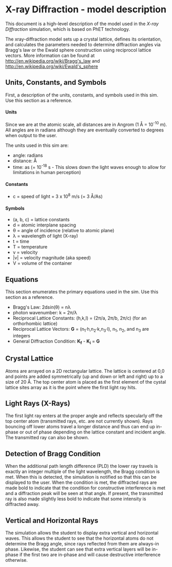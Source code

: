 # X-ray Diffraction - model description

This document is a high-level description of the model used in the _X-ray Diffraction_ simulation, which is based on PhET technology.

The xray-diffraction model sets up a crystal lattice, defines its orientation, and calculates the parameters needed to 
determine diffraction angles via Bragg's law or the Ewald sphere construction using reciprocol lattice vectors. More 
information can be found at http://en.wikipedia.org/wiki/Bragg's_law and http://en.wikipedia.org/wiki/Ewald's_sphere

## Units, Constants, and Symbols

First, a description of the units, constants, and symbols used in this sim. Use this section as a reference.

#### Units

Since we are at the atomic scale, all distances are in Angrom (1 Å = 10<sup>-10</sup> m). All angles are in 
radians although they are eventually converted to degrees when output to the user.

The units used in this sim are:
* angle: radians
* distance: Å
* time: as (= 10<sup>-18</sup> s - This slows down the light waves enough to allow for limitations in human perception)

#### Constants

* c = speed of light = 3 x 10<sup>8</sup> m/s (= 3 Å/As) 

#### Symbols

* (a, b, c) = lattice constants
* d = atomic interplane spacing
* θ = angle of incidence (relative to atomic plane)
* λ = wavelength of light (X-ray)
* t = time
* T = temperature
* v = velocity
* |v| = velocity magnitude (aka speed)
* V = volume of the container

## Equations

This section enumerates the primary equations used in the sim. Use this section as a reference.

* Bragg's Law: 2d<i>sin</i>(θ) = nλ
* photon wavenumber: k = 2π/λ
* Reciprocal Lattice Constants: (h,k,l) = (2π/a, 2π/b, 2π/c) (for an orthorhombic lattice)
* Reciprocal Lattice Vectors: <b>G</b> = (n<sub>1</sub>·h,n<sub>2</sub>·k,n<sub>3</sub>·l), n<sub>1</sub>, n<sub>2</sub>, and n<sub>3</sub> are integers
* General Diffraction Condition: <b>K<sub>f</sub></b> - <b>K<sub>i</sub></b> = <b>G</b>

##  Crystal Lattice

Atoms are arrayed on a 2D rectangular lattice. The lattice is centered at 0,0 and points are added symmetrically 
(up and down or left and right) up to a size of 20 Å. The top center atom is placed as the first element of the 
cystal lattice sites array as it is the point where the first light ray hits. 

## Light Rays (X-Rays)

The first light ray enters at the proper angle and reflects specularly off the top center atom 
(transmitted rays, etc. are not currently shown). Rays bouncing off lower atoms travel a longer distance 
and thus can end up in-phase or out of phase depending on the lattice constant and incident angle. The 
transmitted ray can also be shown.

## Detection of Bragg Condition

When the additional path length difference (PLD) the lower ray travels is exactly an integer multiple of the
light wavelength, the Bragg condition is met. When this is detected, the simulation is notified so that
this can be displayed to the user. When the condition is met, the diffracted rays are made bold to indicate
that the condition for constructive interference is met and a diffraction peak will be seen at that angle.
If present, the transmitted ray is also made slightly less bold to indicate that some intensity is diffracted
away.

## Vertical and Horizontal Rays

The simulation allows the student to display extra vertical and horizontal waves. This allows the student to see 
that the horizontal atoms do not determine the Bragg angle, since rays reflected from them are always-in phase. 
Likewise, the student can see that extra vertical layers will be in-phase if the first two are in-phase and 
will cause destructive interference otherwise.
